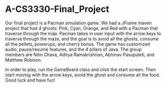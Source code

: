 # A-CS3330-Final_Project
Our final project is a Pacman simulation game. We had a JFrame maven project that had 4 ghosts: Pink, Cyan, Orange, and Red with a Pacman that traverse through the map. Pacman takes in user input with the arrow keys to traverse through the maze, and the goal is to avoid all the ghosts, consume all the pellets, powerups, and cherry bonus. The game has customized audio, pause/resume features, and the 4 pillars of Java. The group members are Nitin Chava, Aditya Ramakrishnan, Abhinav Pasupuleti, and Matthew Robison. 

In order to play, run the GameBoard class and click the start screen. Then start moving with the arrow keys, avoid the ghost and consume all the food. Good luck and have fun!
